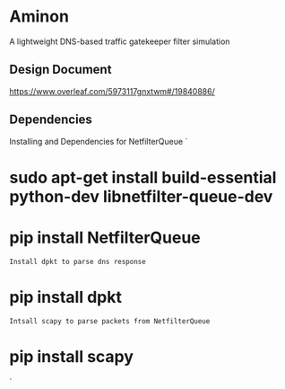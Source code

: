 # Aminon
A lightweight DNS-based traffic gatekeeper filter simulation

## Design Document
https://www.overleaf.com/5973117gnxtwm#/19840886/

## Dependencies

Installing and Dependencies for NetfilterQueue
`
 # sudo apt-get install build-essential python-dev libnetfilter-queue-dev
 # pip install NetfilterQueue 
`
Install dpkt to parse dns response
`
 # pip install dpkt
`
Intsall scapy to parse packets from NetfilterQueue
`
 # pip install scapy
`